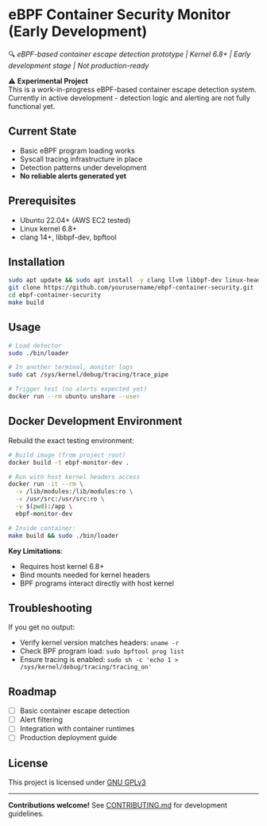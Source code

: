 # eBPF Container Security Monitor (Early Development)

🔍 *eBPF-based container escape detection prototype | Kernel 6.8+ | Early development stage | Not production-ready*

⚠️ **Experimental Project**  
This is a work-in-progress eBPF-based container escape detection system. Currently in active development - detection logic and alerting are not fully functional yet.

## Current State
- Basic eBPF program loading works
- Syscall tracing infrastructure in place
- Detection patterns under development
- **No reliable alerts generated yet**

## Prerequisites
- Ubuntu 22.04+ (AWS EC2 tested)
- Linux kernel 6.8+
- clang 14+, libbpf-dev, bpftool

## Installation
```bash
sudo apt update && sudo apt install -y clang llvm libbpf-dev linux-headers-$(uname -r) bpftool
git clone https://github.com/yourusername/ebpf-container-security.git
cd ebpf-container-security
make build
```

## Usage
```bash
# Load detector
sudo ./bin/loader

# In another terminal, monitor logs
sudo cat /sys/kernel/debug/tracing/trace_pipe

# Trigger test (no alerts expected yet)
docker run --rm ubuntu unshare --user
```

## Docker Development Environment
Rebuild the exact testing environment:
```bash
# Build image (from project root)
docker build -t ebpf-monitor-dev .

# Run with host kernel headers access
docker run -it --rm \
  -v /lib/modules:/lib/modules:ro \
  -v /usr/src:/usr/src:ro \
  -v $(pwd):/app \
  ebpf-monitor-dev

# Inside container:
make build && sudo ./bin/loader
```

**Key Limitations**:
- Requires host kernel 6.8+
- Bind mounts needed for kernel headers
- BPF programs interact directly with host kernel

## Troubleshooting
If you get no output:
- Verify kernel version matches headers: `uname -r`
- Check BPF program load: `sudo bpftool prog list`
- Ensure tracing is enabled: `sudo sh -c 'echo 1 > /sys/kernel/debug/tracing/tracing_on'`

## Roadmap
- [ ] Basic container escape detection
- [ ] Alert filtering
- [ ] Integration with container runtimes
- [ ] Production deployment guide

## License
This project is licensed under [GNU GPLv3](LICENSE.md)

---

**Contributions welcome!** See [CONTRIBUTING.md](CONTRIBUTING.md) for development guidelines.
```

